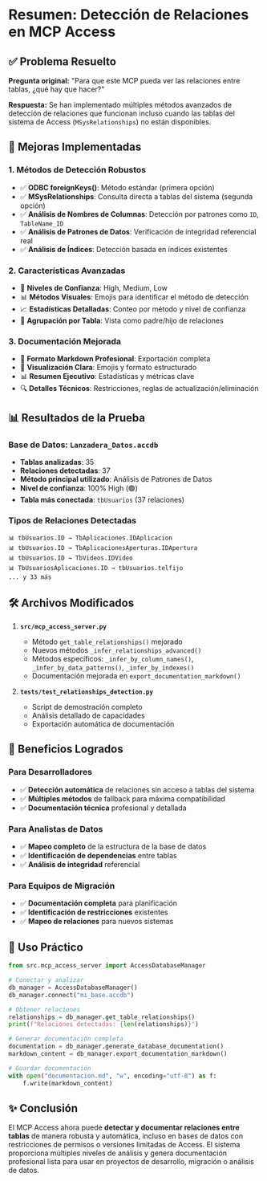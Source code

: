 # Resumen: Detección de Relaciones en MCP Access

## ✅ Problema Resuelto

**Pregunta original:** "Para que este MCP pueda ver las relaciones entre tablas, ¿qué hay que hacer?"

**Respuesta:** Se han implementado múltiples métodos avanzados de detección de relaciones que funcionan incluso cuando las tablas del sistema de Access (`MSysRelationships`) no están disponibles.

## 🔧 Mejoras Implementadas

### 1. **Métodos de Detección Robustos**
- ✅ **ODBC foreignKeys()**: Método estándar (primera opción)
- ✅ **MSysRelationships**: Consulta directa a tablas del sistema (segunda opción)
- ✅ **Análisis de Nombres de Columnas**: Detección por patrones como `ID`, `TableName_ID`
- ✅ **Análisis de Patrones de Datos**: Verificación de integridad referencial real
- ✅ **Análisis de Índices**: Detección basada en índices existentes

### 2. **Características Avanzadas**
- 🎯 **Niveles de Confianza**: High, Medium, Low
- 📊 **Métodos Visuales**: Emojis para identificar el método de detección
- 📈 **Estadísticas Detalladas**: Conteo por método y nivel de confianza
- 🔗 **Agrupación por Tabla**: Vista como padre/hijo de relaciones

### 3. **Documentación Mejorada**
- 📝 **Formato Markdown Profesional**: Exportación completa
- 🎨 **Visualización Clara**: Emojis y formato estructurado
- 📊 **Resumen Ejecutivo**: Estadísticas y métricas clave
- 🔍 **Detalles Técnicos**: Restricciones, reglas de actualización/eliminación

## 📊 Resultados de la Prueba

### Base de Datos: `Lanzadera_Datos.accdb`
- **Tablas analizadas**: 35
- **Relaciones detectadas**: 37
- **Método principal utilizado**: Análisis de Patrones de Datos
- **Nivel de confianza**: 100% High (🟢)
- **Tabla más conectada**: `tbUsuarios` (37 relaciones)

### Tipos de Relaciones Detectadas
```
📊 tbUsuarios.ID → TbAplicaciones.IDAplicacion
📊 tbUsuarios.ID → TbAplicacionesAperturas.IDApertura
📊 tbUsuarios.ID → TbVideos.IDVideo
📊 TbUsuariosAplicaciones.ID → tbUsuarios.telfijo
... y 33 más
```

## 🛠️ Archivos Modificados

1. **`src/mcp_access_server.py`**
   - Método `get_table_relationships()` mejorado
   - Nuevos métodos `_infer_relationships_advanced()`
   - Métodos específicos: `_infer_by_column_names()`, `_infer_by_data_patterns()`, `_infer_by_indexes()`
   - Documentación mejorada en `export_documentation_markdown()`

2. **`tests/test_relationships_detection.py`**
   - Script de demostración completo
   - Análisis detallado de capacidades
   - Exportación automática de documentación

## 🎯 Beneficios Logrados

### Para Desarrolladores
- ✅ **Detección automática** de relaciones sin acceso a tablas del sistema
- ✅ **Múltiples métodos** de fallback para máxima compatibilidad
- ✅ **Documentación técnica** profesional y detallada

### Para Analistas de Datos
- ✅ **Mapeo completo** de la estructura de la base de datos
- ✅ **Identificación de dependencias** entre tablas
- ✅ **Análisis de integridad** referencial

### Para Equipos de Migración
- ✅ **Documentación completa** para planificación
- ✅ **Identificación de restricciones** existentes
- ✅ **Mapeo de relaciones** para nuevos sistemas

## 🚀 Uso Práctico

```python
from src.mcp_access_server import AccessDatabaseManager

# Conectar y analizar
db_manager = AccessDatabaseManager()
db_manager.connect("mi_base.accdb")

# Obtener relaciones
relationships = db_manager.get_table_relationships()
print(f"Relaciones detectadas: {len(relationships)}")

# Generar documentación completa
documentation = db_manager.generate_database_documentation()
markdown_content = db_manager.export_documentation_markdown()

# Guardar documentación
with open("documentacion.md", "w", encoding="utf-8") as f:
    f.write(markdown_content)
```

## ✨ Conclusión

El MCP Access ahora puede **detectar y documentar relaciones entre tablas** de manera robusta y automática, incluso en bases de datos con restricciones de permisos o versiones limitadas de Access. El sistema proporciona múltiples niveles de análisis y genera documentación profesional lista para usar en proyectos de desarrollo, migración o análisis de datos.